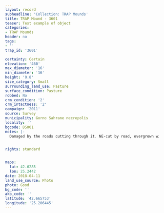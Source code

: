 ```yaml
---
layout: record
subheadline: 'Collection: TRAP Mounds'
title: TRAP Mound - 3601
teaser: Test example of object
categories:
- TRAP Mounds
header: no
tags:
- ''
trap_id: '3601'

certainty: Certain
elevation: '460'
max_diameter: '16'
min_diameter: '16'
height: '0.8'
size_category: Small
surrounding_land_use: Pasture
surface_condition: Pasture
robbed: No
crm_condition: '2'
crm_intactness: '2'
campaign: '2011'
source: Survey
municipality: Gorno Sahrane necropolis
locality: ''
bgcode: DS001
notes: |-
  Damaged by the roads cutting through it. NE-cut by road, overgrown with vegetation, 2 roads on NW side, one road on SE side with no recent robbers' trench.


rights: standard


maps:
  lat: 42.6285
  lon: 25.2442
date: 2018-04-11
land_use_source: Photo
photo: Good
bg_code: ''
akb_code: ''
latitude: '42.665753'
longitude: '25.206445'
---
```

